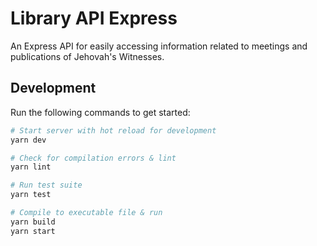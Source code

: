 # Library API Express

An Express API for easily accessing information related to meetings and publications of Jehovah's Witnesses.

## Development

Run the following commands to get started:

```bash
# Start server with hot reload for development
yarn dev

# Check for compilation errors & lint
yarn lint

# Run test suite
yarn test

# Compile to executable file & run
yarn build
yarn start
```
